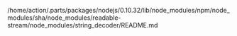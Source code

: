 /home/action/.parts/packages/nodejs/0.10.32/lib/node_modules/npm/node_modules/sha/node_modules/readable-stream/node_modules/string_decoder/README.md